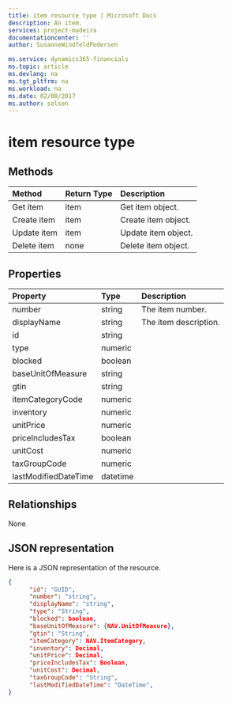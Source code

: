 ```yaml
---
title: item resource type | Microsoft Docs
description: An item.
services: project-madeira
documentationcenter: ''
author: SusanneWindfeldPedersen

ms.service: dynamics365-financials
ms.topic: article
ms.devlang: na
ms.tgt_pltfrm: na
ms.workload: na
ms.date: 02/08/2017
ms.author: solsen
---
```


# item resource type

## Methods

| Method       | Return Type  |Description|
|:---------------|:--------|:----------|
|Get item|item|Get item object.|
|Create item|item|Create item object.|
|Update item|item|Update item object.|
|Delete item|none|Delete item object.|

## Properties
| Property	   | Type	|Description|
|:---------------|:--------|:----------|
|number|string|The item number.|
|displayName|string|The item description.|
|id|string||
|type|numeric||
|blocked|boolean||
|baseUnitOfMeasure|string||
|gtin|string||
|itemCategoryCode|numeric||
|inventory|numeric||
|unitPrice|numeric||
|priceIncludesTax|boolean||
|unitCost|numeric||
|taxGroupCode|numeric||
|lastModifiedDateTime|datetime||  


## Relationships
None

## JSON representation

Here is a JSON representation of the resource.


```json
{
      "id": "GUID",
      "number": "string",
      "displayName": "string",
      "type": "String",
      "blocked": boolean,
      "baseUnitOfMeasure": {NAV.UnitOfMeasure},
      "gtin": "String",
      "itemCategory": NAV.ItemCategory,
      "inventory": Decimal,
      "unitPrice": Decimal,
      "priceIncludesTax": Boolean,
      "unitCost": Decimal,
      "taxGroupCode": "String",
      "lastModifiedDateTime": "DateTime",
}

```